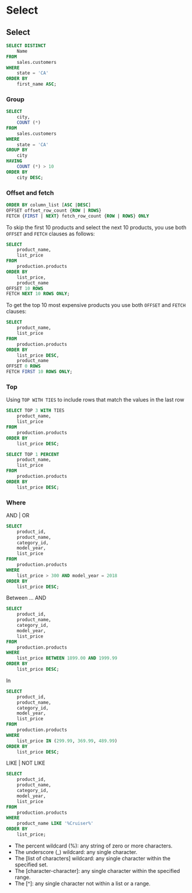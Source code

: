 # Select



## Select

```sql
SELECT DISTINCT
    Name
FROM
    sales.customers
WHERE
    state = 'CA'
ORDER BY
    first_name ASC;
```

### Group

```sql
SELECT
    city,
    COUNT (*)
FROM
    sales.customers
WHERE
    state = 'CA'
GROUP BY
    city
HAVING
    COUNT (*) > 10
ORDER BY
    city DESC;
```

### Offset and fetch

```sql
ORDER BY column_list [ASC |DESC]
OFFSET offset_row_count {ROW | ROWS}
FETCH {FIRST | NEXT} fetch_row_count {ROW | ROWS} ONLY
```

&#x20;To skip the first 10 products and select the next 10 products, you use both `OFFSET` and `FETCH` clauses as follows:

```sql
SELECT
    product_name,
    list_price
FROM
    production.products
ORDER BY
    list_price,
    product_name 
OFFSET 10 ROWS 
FETCH NEXT 10 ROWS ONLY;
```

&#x20;To get the top 10 most expensive products you use both `OFFSET` and `FETCH` clauses:

```sql
SELECT
    product_name,
    list_price
FROM
    production.products
ORDER BY
    list_price DESC,
    product_name 
OFFSET 0 ROWS 
FETCH FIRST 10 ROWS ONLY;
```

### Top

Using `TOP WITH TIES` to include rows that match the values in the last row

```sql
SELECT TOP 3 WITH TIES
    product_name, 
    list_price
FROM
    production.products
ORDER BY 
    list_price DESC;
```

```sql
SELECT TOP 1 PERCENT
    product_name, 
    list_price
FROM
    production.products
ORDER BY 
    list_price DESC;
```

### Where

AND | OR

```sql
SELECT
    product_id,
    product_name,
    category_id,
    model_year,
    list_price
FROM
    production.products
WHERE
    list_price > 300 AND model_year = 2018
ORDER BY
    list_price DESC;
```

Between ... AND

```sql
SELECT
    product_id,
    product_name,
    category_id,
    model_year,
    list_price
FROM
    production.products
WHERE
    list_price BETWEEN 1899.00 AND 1999.99
ORDER BY
    list_price DESC;
```

In

```sql
SELECT
    product_id,
    product_name,
    category_id,
    model_year,
    list_price
FROM
    production.products
WHERE
    list_price IN (299.99, 369.99, 489.99)
ORDER BY
    list_price DESC;
```

LIKE | NOT LIKE

```sql
SELECT
    product_id,
    product_name,
    category_id,
    model_year,
    list_price
FROM
    production.products
WHERE
    product_name LIKE '%Cruiser%'
ORDER BY
    list_price;
```

* The percent wildcard (%): any string of zero or more characters.
* The underscore (\_) wildcard: any single character.
* The \[list of characters] wildcard: any single character within the specified set.
* The \[character-character]: any single character within the specified range.
* The \[^]: any single character not within a list or a range.
